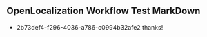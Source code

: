 ## OpenLocalization Workflow Test MarkDown
* 2b73def4-f296-4036-a786-c0994b32afe2 
thanks!<!--HONumber=Mar16_HO2-->
